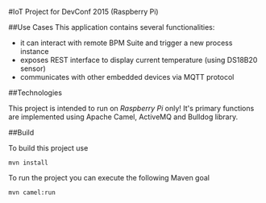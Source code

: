#IoT Project for DevConf 2015 (Raspberry Pi) 

##Use Cases
This application contains several functionalities: 

- it can interact with remote BPM Suite and trigger a new process instance 
- exposes REST interface to display current temperature (using DS18B20 sensor)
- communicates with other embedded devices via MQTT protocol 

##Technologies

This project is intended to run on *Raspberry Pi* only! It's primary functions are implemented using Apache Camel, ActiveMQ and Bulldog library.

##Build

To build this project use

	mvn install

To run the project you can execute the following Maven goal

	mvn camel:run